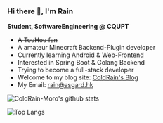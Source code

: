 ### Hi there 👋, I'm Rain

**Student, SoftwareEngineering @ CQUPT**

- ~~A TouHou fan~~
- A amateur Minecraft Backend-Plugin developer
- Currently learning Android & Web-Frontend
- Interested in Spring Boot & Golang Backend
- Trying to become a full-stack developer
- Welcome to my blog site: [ColdRain's Blog](blog.coldrain.ink)
- My Email: rain@asgard.hk

![ColdRain-Moro's github stats](https://github-readme-stats.vercel.app/api?username=ColdRain-Moro&show_icons=true&theme=radical)

![Top Langs](https://github-readme-stats.vercel.app/api/top-langs/?username=ColdRain-Moro&layout=compact)
